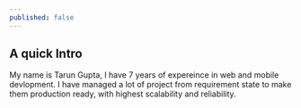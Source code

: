 ```yaml
---
published: false
---
```

## A quick Intro


My name is Tarun Gupta, I have 7 years of expereince in web and mobile devlopment. I have managed a lot of project from requirement state to make them production ready, with highest scalability and reliability.